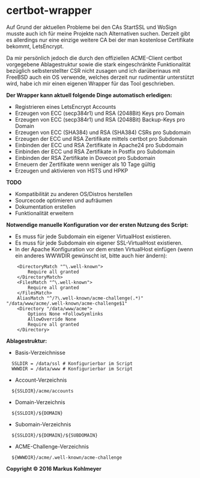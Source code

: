 # certbot-wrapper

Auf Grund der aktuellen Probleme bei den CAs StartSSL und WoSign musste auch ich für meine Projekte nach Alternativen suchen. Derzeit gibt es allerdings nur eine einzige weitere CA bei der man kostenlose Certifikate bekommt, LetsEncrypt.

Da mir persönlich jedoch die durch den offiziellen ACME-Client certbot vorgegebene Ablagestruktur sowie die stark eingeschränkte Funktionalität bezüglich selbsterstellter CSR nicht zusagen und ich darüberinaus mit FreeBSD auch ein OS verwende, welches derzeit nur rudimentär unterstützt wird, habe ich mir einen eigenen Wrapper für das Tool geschrieben.

**Der Wrapper kann aktuell folgende Dinge automatisch erledigen:**
* Registrieren eines LetsEncrypt Accounts
* Erzeugen von ECC (secp384r1) und RSA (2048Bit) Keys pro Domain
* Erzeugen von ECC (secp384r1) und RSA (2048Bit) Backup-Keys pro Domain
* Erzeugen von ECC (SHA384) und RSA (SHA384) CSRs pro Subdomain
* Erzeugen der ECC und RSA Zertifikate mittels certbot pro Subdomain
* Einbinden der ECC und RSA Zertifikate in Apache24 pro Subdomain
* Einbinden der ECC und RSA Zertifikate in Postfix pro Subdomain
* Einbinden der RSA Zertifikate in Dovecot pro Subdomain
* Erneuern der Zertifikate wenn weniger als 10 Tage gültig
* Erzeugen und aktivieren von HSTS und HPKP

**TODO**
* Kompatibilität zu anderen OS/Distros herstellen
* Sourcecode optimieren und aufräumen
* Dokumentation erstellen
* Funktionalität erweitern

**Notwendige manuelle Konfiguration vor der ersten Nutzung des Script:**
* Es muss für jede Subdomain ein eigener VirtualHost existieren.
* Es muss für jede Subdomain ein eigener SSL-VirtualHost existieren.
* In der Apache Konfiguration vor dem ersten VirtualHost einfügen (wenn ein anderes WWWDIR gewünscht ist, bitte auch hier ändern):
```
	<DirectoryMatch "^\.well-known">
	    Require all granted
	</DirectoryMatch>
	<FilesMatch "^\.well-known">
	    Require all granted
	</FilesMatch>
	AliasMatch "^/?\.well-known/acme-challenge(.*)" "/data/www/acme/.well-known/acme-challenge$1"
	<Directory "/data/www/acme">
	    Options None +FollowSymlinks
	    AllowOverride None
	    Require all granted
	</Directory>
```

**Ablagestruktur:**
* Basis-Verzeichnisse
```
  SSLDIR = /data/ssl # Konfigurierbar im Script
  WWWDIR = /data/www # Konfigurierbar im Script
```
* Account-Verzeichnis
```
  ${SSLDIR}/acme/accounts
```
* Domain-Verzeichnis
```
  ${SSLDIR}/${DOMAIN}
```
* Subomain-Verzeichnis
```
  ${SSLDIR}/${DOMAIN}/${SUBDOMAIN}
```
* ACME-Challenge-Verzeichnis
```
  ${WWWDIR}/acme/.well-known/acme-challenge
```

**Copyright © 2016 Markus Kohlmeyer**